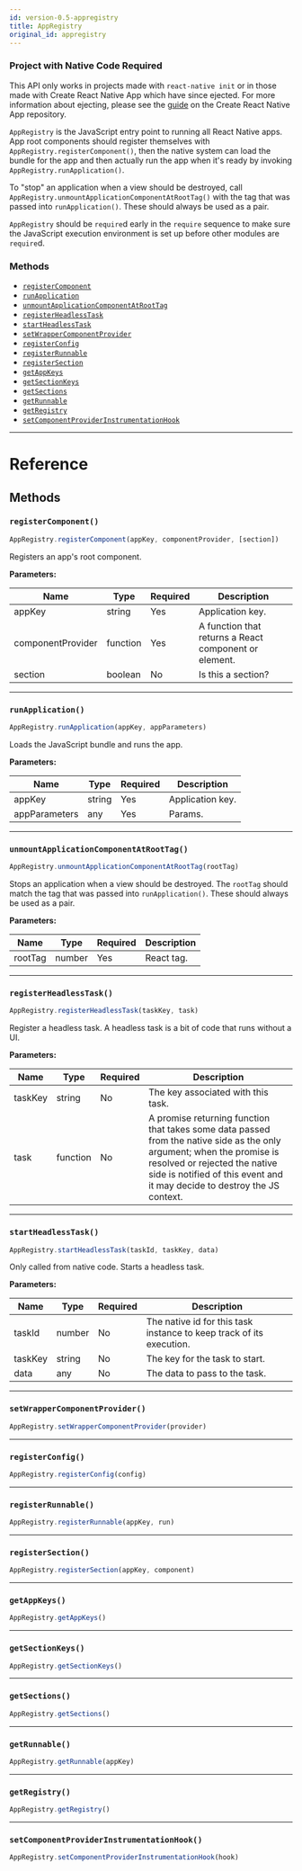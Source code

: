 ```yaml
---
id: version-0.5-appregistry
title: AppRegistry
original_id: appregistry
---
```


<div class="banner-crna-ejected">
  <h3>Project with Native Code Required</h3>
  <p>
    This API only works in projects made with <code>react-native init</code> or in those made with Create React Native App which have since ejected. For more information about ejecting, please see the <a href="https://github.com/react-community/create-react-native-app/blob/master/EJECTING.md" target="_blank">guide</a> on the Create React Native App repository.
  </p>
</div>

`AppRegistry` is the JavaScript entry point to running all React Native apps. App root components should register themselves with `AppRegistry.registerComponent()`, then the native system can load the bundle for the app and then actually run the app when it's ready by invoking `AppRegistry.runApplication()`.

To "stop" an application when a view should be destroyed, call `AppRegistry.unmountApplicationComponentAtRootTag()` with the tag that was passed into `runApplication()`. These should always be used as a pair.
 
`AppRegistry` should be `require`d early in the `require` sequence to make sure the JavaScript execution environment is set up before other modules are `require`d.

### Methods

- [`registerComponent`](appregistry.md#registercomponent)
- [`runApplication`](appregistry.md#runapplication)
- [`unmountApplicationComponentAtRootTag`](appregistry.md#unmountapplicationcomponentatroottag)
- [`registerHeadlessTask`](appregistry.md#registerheadlesstask)
- [`startHeadlessTask`](appregistry.md#startheadlesstask)
- [`setWrapperComponentProvider`](appregistry.md#setwrappercomponentprovider)
- [`registerConfig`](appregistry.md#registerconfig)
- [`registerRunnable`](appregistry.md#registerrunnable)
- [`registerSection`](appregistry.md#registersection)
- [`getAppKeys`](appregistry.md#getappkeys)
- [`getSectionKeys`](appregistry.md#getsectionkeys)
- [`getSections`](appregistry.md#getsections)
- [`getRunnable`](appregistry.md#getrunnable)
- [`getRegistry`](appregistry.md#getregistry)
- [`setComponentProviderInstrumentationHook`](appregistry.md#setcomponentproviderinstrumentationhook)


---

# Reference

## Methods

### `registerComponent()`

```javascript
AppRegistry.registerComponent(appKey, componentProvider, [section])
```

Registers an app's root component.

**Parameters:**

| Name | Type | Required | Description |
| - | - | - | - |
| appKey | string | Yes | Application key. |
| componentProvider | function | Yes | A function that returns a React component or element. |
| section | boolean | No | Is this a section? |

---

### `runApplication()`

```javascript
AppRegistry.runApplication(appKey, appParameters)
```

Loads the JavaScript bundle and runs the app.

**Parameters:**

| Name | Type | Required | Description |
| - | - | - | - |
| appKey | string | Yes | Application key. |
| appParameters | any | Yes | Params. |

---

### `unmountApplicationComponentAtRootTag()`

```javascript
AppRegistry.unmountApplicationComponentAtRootTag(rootTag)
```

Stops an application when a view should be destroyed. The `rootTag` should match the tag that was passed into `runApplication()`. These should always be used as a pair.

**Parameters:**

| Name | Type | Required | Description |
| - | - | - | - |
| rootTag | number | Yes | React tag. |

---

### `registerHeadlessTask()`

```javascript
AppRegistry.registerHeadlessTask(taskKey, task)
```

Register a headless task. A headless task is a bit of code that runs without a UI.

**Parameters:**

| Name | Type | Required | Description |
| - | - | - | - |
| taskKey | string | No | The key associated with this task. |
| task | function | No | A promise returning function that takes some data passed from the native side as the only argument; when the promise is resolved or rejected the native side is notified of this event and it may decide to destroy the JS context. |


---

### `startHeadlessTask()`

```javascript
AppRegistry.startHeadlessTask(taskId, taskKey, data)
```

Only called from native code. Starts a headless task.

**Parameters:**

| Name | Type | Required | Description |
| - | - | - | - |
| taskId | number | No | The native id for this task instance to keep track of its execution. |
| taskKey | string | No | The key for the task to start. |
| data | any | No | The data to pass to the task. |


---


### `setWrapperComponentProvider()`

```javascript
AppRegistry.setWrapperComponentProvider(provider)
```



---

### `registerConfig()`

```javascript
AppRegistry.registerConfig(config)
```



---

### `registerRunnable()`

```javascript
AppRegistry.registerRunnable(appKey, run)
```



---

### `registerSection()`

```javascript
AppRegistry.registerSection(appKey, component)
```



---

### `getAppKeys()`

```javascript
AppRegistry.getAppKeys()
```



---

### `getSectionKeys()`

```javascript
AppRegistry.getSectionKeys()
```



---

### `getSections()`

```javascript
AppRegistry.getSections()
```



---

### `getRunnable()`

```javascript
AppRegistry.getRunnable(appKey)
```



---

### `getRegistry()`

```javascript
AppRegistry.getRegistry()
```



---

### `setComponentProviderInstrumentationHook()`

```javascript
AppRegistry.setComponentProviderInstrumentationHook(hook)
```


